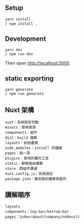 ## Setup

```bash
yarn install
/ npm install .
```

## Development

```
yarn dev
/ npm run dev
```

Then open [http://localhost:3000](http://localhost:3000).



## static exporting

```
yarn generate
/ npm run generate
```



## Nuxt 架構


```
nuxt：系統設定勿動
Assets：使用資源
components：組件
dist：build 檔案
layouts：初始畫面
node_modules：install 的檔案
pages：每一頁
plugins：使用的擴充工具
static：靜態路由檔案
store：跨組件溝通
nuxt.config.js：系統設定
package.json：要安裝的檔案與套件
```

## 講解順序

```
layouts
components：top-bar/bottom-bar
pages：index/about/company/noResult
```


